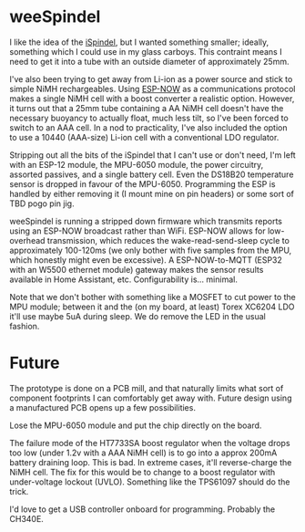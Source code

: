 # weeSpindel

I like the idea of the [iSpindel](https://github.com/universam1/iSpindel),
but I wanted something smaller; ideally, something which I could use in
my glass carboys. This contraint means I need to get it into a tube with
an outside diameter of approximately 25mm.

I've also been trying to get away from Li-ion as a power source and
stick to simple NiMH rechargeables. Using 
[ESP-NOW](https://docs.espressif.com/projects/esp-idf/en/latest/esp32/api-reference/network/esp_now.html)
as a communications
protocol makes a single NiMH cell with a boost converter a realistic
option. However, it turns out that a 25mm tube containing a AA NiMH cell
doesn't have the necessary buoyancy to actually float, much less tilt,
so I've been forced to switch to an AAA cell. In a nod to practicality,
I've also included the option to use a 10440 (AAA-size) Li-ion cell with
a conventional LDO regulator.

Stripping out all the bits of the iSpindel that I can't use or don't need,
I'm left with an ESP-12 module, the MPU-6050 module, the power circuitry,
assorted passives, and a single battery cell. Even the DS18B20 temperature
sensor is dropped in favour of the MPU-6050.  Programming the ESP is
handled by either removing it (I mount mine on pin headers) or some sort
of TBD pogo pin jig.

weeSpindel is running a stripped down firmware which transmits
reports using an ESP-NOW broadcast rather than WiFi. ESP-NOW allows
for low-overhead transmission, which reduces the wake-read-send-sleep
cycle to approximately 100-120ms (we only bother with five samples from
the MPU, which honestly might even be excessive).  A ESP-NOW-to-MQTT
(ESP32 with an W5500 ethernet module) gateway makes the sensor results
available in Home Assistant, etc. Configurability is... minimal.

Note that we don't bother with something like a MOSFET to cut power to the
MPU module; between it and the (on my board, at least) Torex XC6204 LDO
it'll use maybe 5uA during sleep. We do remove the LED in the usual
fashion.

# Future

The prototype is done on a PCB mill, and that naturally limits what sort
of component footprints I can comfortably get away with. Future design
using a manufactured PCB opens up a few possibilities.

Lose the MPU-6050 module and put the chip directly on the board.

The failure mode of the HT7733SA boost regulator when the voltage drops
too low (under 1.2v with a AAA NiMH cell) is to go into a approx 200mA
battery draining loop. This is bad. In extreme cases, it'll reverse-charge
the NiMH cell. The fix for this would be to change to a boost regulator
with under-voltage lockout (UVLO). Something like the TPS61097 should do
the trick.

I'd love to get a USB controller onboard for programming. Probably the
CH340E.
